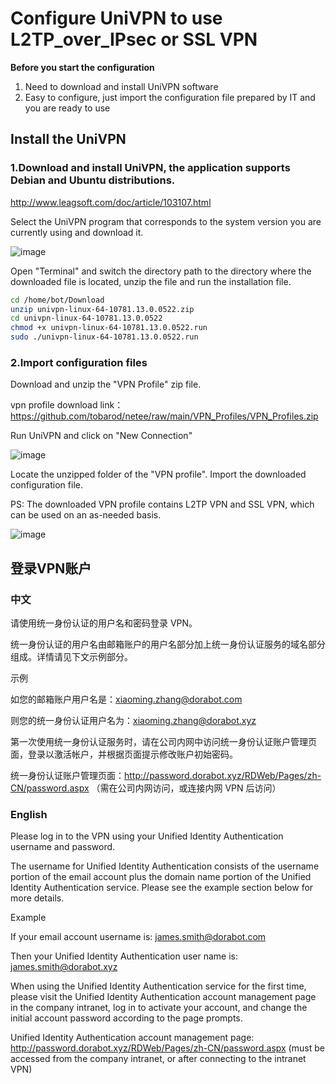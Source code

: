 # **Configure UniVPN to use L2TP_over_IPsec or SSL VPN**
**Before you start the configuration**
1. Need to download and install UniVPN software
2. Easy to configure, just import the configuration file prepared by IT and you are ready to use

## Install the UniVPN
### 1.Download and install UniVPN, the application supports Debian and Ubuntu distributions.

http://www.leagsoft.com/doc/article/103107.html

Select the UniVPN program that corresponds to the system version you are currently using and download it. 

![image](https://github.com/tobarod/netee/assets/84069016/00d71b1f-105b-4827-96a6-79ea442632ba)

Open "Terminal" and switch the directory path to the directory where the downloaded file is located, unzip the file and run the installation file.

```bash
cd /home/bot/Download
unzip univpn-linux-64-10781.13.0.0522.zip
cd univpn-linux-64-10781.13.0.0522
chmod +x univpn-linux-64-10781.13.0.0522.run
sudo ./univpn-linux-64-10781.13.0.0522.run

```

### 2.Import configuration files

Download and unzip the "VPN Profile" zip file. 

vpn profile download link：https://github.com/tobarod/netee/raw/main/VPN_Profiles/VPN_Profiles.zip

Run UniVPN and click on "New Connection"

![image](https://github.com/tobarod/netee/assets/84069016/70c7efcb-bbaf-4318-acc9-4d15921f331b)

Locate the unzipped folder of the "VPN profile". Import the downloaded configuration file.

PS: The downloaded VPN profile contains L2TP VPN and SSL VPN, which can be used on an as-needed basis.

![image](https://github.com/tobarod/netee/assets/84069016/48039472-d039-4796-bd84-b9ab546ac000)

## 登录VPN账户
### 中文
请使用统一身份认证的用户名和密码登录 VPN。 

统一身份认证的用户名由邮箱账户的用户名部分加上统一身份认证服务的域名部分组成。详情请见下文示例部分。

示例

如您的邮箱账户用户名是：xiaoming.zhang@dorabot.com

则您的统一身份认证用户名为：xiaoming.zhang@dorabot.xyz

第一次使用统一身份认证服务时，请在公司内网中访问统一身份认证账户管理页面，登录以激活帐户，并根据页面提示修改账户初始密码。

统一身份认证账户管理页面：http://password.dorabot.xyz/RDWeb/Pages/zh-CN/password.aspx （需在公司内网访问，或连接内网 VPN 后访问）


### English
Please log in to the VPN using your Unified Identity Authentication username and password.

The username for Unified Identity Authentication consists of the username portion of the email account plus the domain name portion of the Unified Identity Authentication service. Please see the example section below for more details. 

Example

If your email account username is: james.smith@dorabot.com

Then your Unified Identity Authentication user name is: james.smith@dorabot.xyz

When using the Unified Identity Authentication service for the first time, please visit the Unified Identity Authentication account management page in the company intranet, log in to activate your account, and change the initial account password according to the page prompts.

Unified Identity Authentication account management page: http://password.dorabot.xyz/RDWeb/Pages/zh-CN/password.aspx (must be accessed from the company intranet, or after connecting to the intranet VPN)
